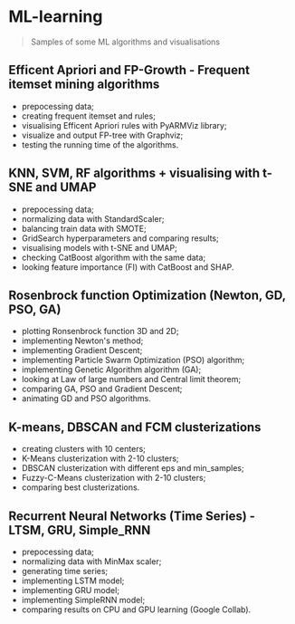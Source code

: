 # ML-learning
> Samples of some ML algorithms and visualisations

## Efficent Apriori and FP-Growth - Frequent itemset mining algorithms

- prepocessing data;
- creating frequent itemset and rules;
- visualising Efficent Apriori rules with PyARMViz library;
- visualize and output FP-tree with Graphviz;
- testing the running time of the algorithms.

## KNN, SVM, RF algorithms + visualising with t-SNE and UMAP

- prepocessing data;
- normalizing data with StandardScaler;
- balancing train data with SMOTE;
- GridSearch hyperparameters and comparing results;
- visualising models with t-SNE and UMAP;
- checking CatBoost algorithm with the same data;
- looking feature importance (FI) with CatBoost and SHAP.

## Rosenbrock function Optimization (Newton, GD, PSO, GA)

- plotting Ronsenbrock function 3D and 2D;
- implementing Newton's method;
- implementing Gradient Descent;
- implementing Particle Swarm Optimization (PSO) algorithm;
- implementing Genetic Algorithm algorithm (GA);
- looking at Law of large numbers and Central limit theorem;
- comparing GA, PSO and Gradient Descent;
- animating GD and PSO algorithms.

## K-means, DBSCAN and FCM clusterizations

- creating clusters with 10 centers;
- K-Means clusterization with 2-10 clusters;
- DBSCAN clusterization with different eps and min_samples;
- Fuzzy-C-Means clusterization with 2-10 clusters;
- comparing best clusterizations.

## Recurrent Neural Networks (Time Series) - LTSM, GRU, Simple_RNN

- prepocessing data;
- normalizing data with MinMax scaler;
- generating time series;
- implementing LSTM model;
- implementing GRU model;
- implementing SimpleRNN model;
- comparing results on CPU and GPU learning (Google Collab).
